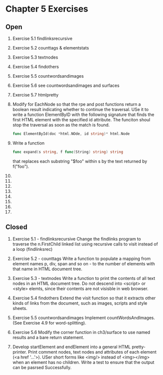 # Chapter 5 Exercises

## Open

1. Exercise 5.1 findlinksrecursive
2. Exercise 5.2 counttags & elementstats
3. Exercise 5.3 textnodes
4. Exercise 5.4 findothers
5. Exercise 5.5 countwordsandimages
6. Exercise 5.6 see countwordsandimages and surfaces
7. Exercise 5.7 htmlpretty
8. Modify for EachNode so that the rpe and post functions return
   a boolean result indicating whether to continue the traversal. USe it to write a
   function ElementByID with the following signature that finds the first HTML
   element with the specified id attribute. The funciton shoul stop the traversal
   as soon as the match is found.

   ```go
   func ElementById(doc *html.NOde, id string)* html.Node
   ````

9. Write a function

   ```go
   func expand(s string, f func(String) string) string
   ```

   that replaces each substring "$foo" within s by the text returned by f("foo").

10. 
11.
12.
13.
14.
15.
16.
17.

## Closed

1. Exercise 5.1 - findlinksrecursive
   Change the findlinks program to traverse the
   n.FirstChild linked list using recursive calls
   to visit instead of a loop (findlinksrec)

2. Exercise 5.2 - counttags
   Write a function to populate a mapping from element
   names p, div, span and so on - to the number of elements
   with that name in HTML document tree.

3. Exercise 5.3 - textnodes
   Write a function to print the contents of all text nodes
   in an HTML document tree. Do not descend into \<script\> or
   \<style\> elemts, since their contents are not visisble in
   web browser.

4. Exercise 5.4 findothers
   Extend the visit function so that it extracts other kinds
   of links from the document, such as images, scripts and style
   sheets.

5. Exercise 5.5 countwordsandimages
   Implement countWordsAndImages. (See Exercise 4.9 for word-splitting).

6. Exercise 5.6
   Modify the corner function in ch3/surface to use named results
   and a bare return statement.

7. Develop startElement and endElement into a general HTML
   pretty-printer. Print comment nodes, text nodes and attributes
   of each element (\<a href '...'>). USer short forms like \<img/\> 
   instead of \<img\>\</img\> when an element has no children. Write
   a test to ensure that the output can be pasrsed Successfully.